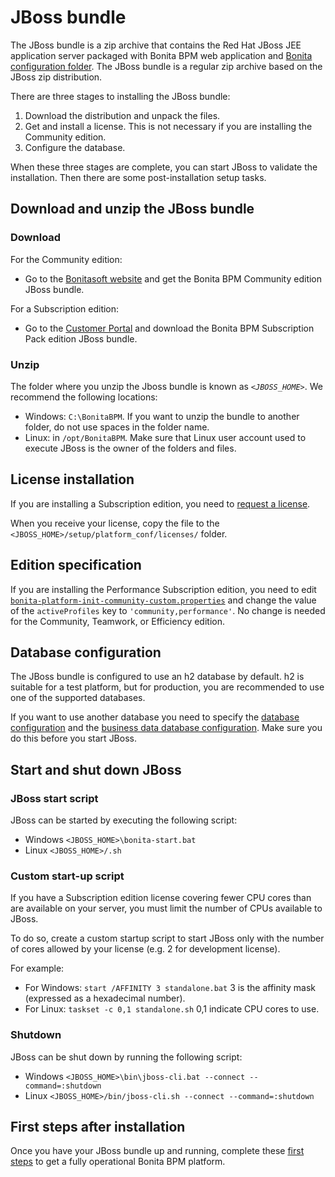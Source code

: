 # JBoss bundle

The JBoss bundle is a zip archive that contains the Red Hat JBoss JEE application server packaged with Bonita BPM web application and [Bonita configuration folder](BonitaBPM_platform_setup.md). 
The JBoss bundle is a regular zip archive based on the JBoss zip distribution.

There are three stages to installing the JBoss bundle:

1. Download the distribution and unpack the files.
2. Get and install a license. This is not necessary if you are installing the Community edition.
3. Configure the database.

When these three stages are complete, you can start JBoss to validate the installation. Then there are some post-installation setup tasks.

## Download and unzip the JBoss bundle

### Download

For the Community edition:

* Go to the [Bonitasoft website](http://www.bonitasoft.com/downloads-v2) and get the Bonita BPM Community edition JBoss bundle.

For a Subscription edition:

* Go to the [Customer Portal](https://customer.bonitasoft.com/download/request) and download the Bonita BPM Subscription Pack edition JBoss bundle.

### Unzip

The folder where you unzip the Jboss bundle is known as _`<JBOSS_HOME>`_. We recommend the following locations: 

* Windows: `C:\BonitaBPM`. If you want to unzip the bundle to another folder, do not use spaces in the folder name. 
* Linux: in `/opt/BonitaBPM`. Make sure that Linux user account used to execute JBoss is the owner of the folders and files.

## License installation

If you are installing a Subscription edition, you need to [request a license](licenses.md).

When you receive your license, copy the file to the `<JBOSS_HOME>/setup/platform_conf/licenses/` folder.

## Edition specification

If you are installing the Performance Subscription edition, 
you need to edit [`bonita-platform-init-community-custom.properties`](BonitaBPM_platform_setup.md)
and change the value of the `activeProfiles` key to `'community,performance'`. No change is needed for the Community, Teamwork, or Efficiency edition.

## Database configuration

The JBoss bundle is configured to use an h2 database by default. h2 is suitable for a test platform, but for production, you are recommended to use one of the supported databases.

If you want to use another database you need to specify the [database configuration](database-configuration.md) and the [business data database configuration](database-configuration-for-business-data.md). Make sure you do this before you start JBoss.

## Start and shut down JBoss

### JBoss start script

JBoss can be started by executing the following script:

* Windows `<JBOSS_HOME>\bonita-start.bat`
* Linux `<JBOSS_HOME>/.sh`

### Custom start-up script

If you have a Subscription edition license covering fewer CPU cores than are available on your server, you must limit the number of CPUs available to JBoss.

To do so, create a custom startup script to start JBoss only with the number of cores allowed by your license (e.g. 2 for development license).

For example: 

* For Windows: `start /AFFINITY 3 standalone.bat` 3 is the affinity mask (expressed as a hexadecimal number).
* For Linux: `taskset -c 0,1 standalone.sh` 0,1 indicate CPU cores to use. 

### Shutdown

JBoss can be shut down by running the following script:

* Windows `<JBOSS_HOME>\bin\jboss-cli.bat --connect --command=:shutdown`
* Linux `<JBOSS_HOME>/bin/jboss-cli.sh --connect --command=:shutdown`

## First steps after installation

Once you have your JBoss bundle up and running, complete these [first steps](first-steps-after-setup.md) to get a fully operational Bonita BPM platform.
